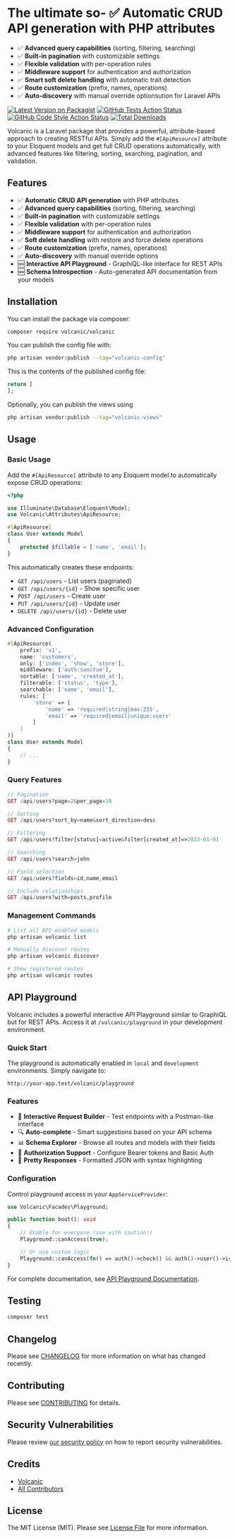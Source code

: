 # The ultimate so- ✅ **Automatic CRUD API generation** with PHP attributes

- ✅ **Advanced query capabilities** (sorting, filtering, searching)
- ✅ **Built-in pagination** with customizable settings
- ✅ **Flexible validation** with per-operation rules
- ✅ **Middleware support** for authentication and authorization
- ✅ **Smart soft delete handling** with automatic trait detection
- ✅ **Route customization** (prefix, names, operations)
- ✅ **Auto-discovery** with manual override optionsution for Laravel APIs

[![Latest Version on Packagist](https://img.shields.io/packagist/v/volcanic/volcanic.svg?style=flat-square)](https://packagist.org/packages/volcanic/volcanic)
[![GitHub Tests Action Status](https://img.shields.io/github/actions/workflow/status/volcanic/volcanic/run-tests.yml?branch=main&label=tests&style=flat-square)](https://github.com/volcanic/volcanic/actions?query=workflow%3Arun-tests+branch%3Amain)
[![GitHub Code Style Action Status](https://img.shields.io/github/actions/workflow/status/volcanic/volcanic/fix-php-code-style-issues.yml?branch=main&label=code%20style&style=flat-square)](https://github.com/volcanic/volcanic/actions?query=workflow%3A"Fix+PHP+code+style+issues"+branch%3Amain)
[![Total Downloads](https://img.shields.io/packagist/dt/volcanic/volcanic.svg?style=flat-square)](https://packagist.org/packages/volcanic/volcanic)

Volcanic is a Laravel package that provides a powerful, attribute-based approach to creating RESTful APIs. Simply add the `#[ApiResource]` attribute to your Eloquent models and get full CRUD operations automatically, with advanced features like filtering, sorting, searching, pagination, and validation.

## Features

- ✅ **Automatic CRUD API generation** with PHP attributes
- ✅ **Advanced query capabilities** (sorting, filtering, searching)
- ✅ **Built-in pagination** with customizable settings
- ✅ **Flexible validation** with per-operation rules
- ✅ **Middleware support** for authentication and authorization
- ✅ **Soft delete handling** with restore and force delete operations
- ✅ **Route customization** (prefix, names, operations)
- ✅ **Auto-discovery** with manual override options
- 🆕 **Interactive API Playground** - GraphiQL-like interface for REST APIs
- 🆕 **Schema Introspection** - Auto-generated API documentation from your models

## Installation

You can install the package via composer:

```bash
composer require volcanic/volcanic
```

You can publish the config file with:

```bash
php artisan vendor:publish --tag="volcanic-config"
```

This is the contents of the published config file:

```php
return [
];
```

Optionally, you can publish the views using

```bash
php artisan vendor:publish --tag="volcanic-views"
```

## Usage

### Basic Usage

Add the `#[ApiResource]` attribute to any Eloquent model to automatically expose CRUD operations:

```php
<?php

use Illuminate\Database\Eloquent\Model;
use Volcanic\Attributes\ApiResource;

#[ApiResource]
class User extends Model
{
    protected $fillable = ['name', 'email'];
}
```

This automatically creates these endpoints:

- `GET /api/users` - List users (paginated)
- `GET /api/users/{id}` - Show specific user
- `POST /api/users` - Create user
- `PUT /api/users/{id}` - Update user
- `DELETE /api/users/{id}` - Delete user

### Advanced Configuration

```php
#[ApiResource(
    prefix: 'v1',
    name: 'customers',
    only: ['index', 'show', 'store'],
    middleware: ['auth:sanctum'],
    sortable: ['name', 'created_at'],
    filterable: ['status', 'type'],
    searchable: ['name', 'email'],
    rules: [
        'store' => [
            'name' => 'required|string|max:255',
            'email' => 'required|email|unique:users'
        ]
    ]
)]
class User extends Model
{
    // ...
}
```

### Query Features

```php
// Pagination
GET /api/users?page=2&per_page=10

// Sorting
GET /api/users?sort_by=name&sort_direction=desc

// Filtering
GET /api/users?filter[status]=active&filter[created_at]=>2023-01-01

// Searching
GET /api/users?search=john

// Field selection
GET /api/users?fields=id,name,email

// Include relationships
GET /api/users?with=posts,profile
```

### Management Commands

```bash
# List all API-enabled models
php artisan volcanic list

# Manually discover routes
php artisan volcanic discover

# Show registered routes
php artisan volcanic routes
```

## API Playground

Volcanic includes a powerful interactive API Playground similar to GraphiQL but for REST APIs. Access it at `/volcanic/playground` in your development environment.

### Quick Start

The playground is automatically enabled in `local` and `development` environments. Simply navigate to:

```
http://your-app.test/volcanic/playground
```

### Features

- 🎯 **Interactive Request Builder** - Test endpoints with a Postman-like interface
- 🔍 **Auto-complete** - Smart suggestions based on your API schema
- 📊 **Schema Explorer** - Browse all routes and models with their fields
- 🔐 **Authorization Support** - Configure Bearer tokens and Basic Auth
- 📝 **Pretty Responses** - Formatted JSON with syntax highlighting

### Configuration

Control playground access in your `AppServiceProvider`:

```php
use Volcanic\Facades\Playground;

public function boot(): void
{
    // Enable for everyone (use with caution!)
    Playground::canAccess(true);

    // Or use custom logic
    Playground::canAccess(fn() => auth()->check() && auth()->user()->isAdmin());
}
```

For complete documentation, see [API Playground Documentation](docs/API_PLAYGROUND.md).

## Testing

```bash
composer test
```

## Changelog

Please see [CHANGELOG](CHANGELOG.md) for more information on what has changed recently.

## Contributing

Please see [CONTRIBUTING](CONTRIBUTING.md) for details.

## Security Vulnerabilities

Please review [our security policy](../../security/policy) on how to report security vulnerabilities.

## Credits

- [Volcanic](https://github.com/volcanicphp)
- [All Contributors](../../contributors)

## License

The MIT License (MIT). Please see [License File](LICENSE.md) for more information.
